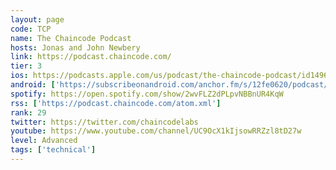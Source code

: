 ```yaml
---
layout: page
code: TCP
name: The Chaincode Podcast
hosts: Jonas and John Newbery
link: https://podcast.chaincode.com/
tier: 3
ios: https://podcasts.apple.com/us/podcast/the-chaincode-podcast/id1496858178
android: ['https://subscribeonandroid.com/anchor.fm/s/12fe0620/podcast/rss']
spotify: https://open.spotify.com/show/2wvFLZ2dPLpvNBBnUR4KqW
rss: ['https://podcast.chaincode.com/atom.xml']
rank: 29
twitter: https://twitter.com/chaincodelabs
youtube: https://www.youtube.com/channel/UC9OcX1kIjsowRRZzl8tD27w
level: Advanced
tags: ['technical']
---
```

